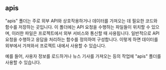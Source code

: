 ## apis

"apis" 폴더는 주로 외부 API와 상호작용하거나 데이터를 가져오는 데 필요한 코드와 함수를 저장하는 곳입니다. 이 폴더에는 API 요청을 수행하는 파일들이 위치할 수 있으며, 이러한 파일은 프로젝트에서 외부 서비스와 통신할 때 사용됩니다. 일반적으로 API 요청을 수행하고 응답을 처리하는 함수를 정의하여 구성합니다. 이렇게 하면 데이터를 외부에서 가져와서 프로젝트 내에서 사용할 수 있습니다.

예를 들어, 사용자 정보를 로드하거나 뉴스 기사를 가져오는 등의 작업에 "apis" 폴더를 사용할 수 있습니다.
